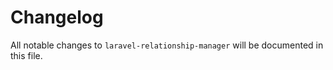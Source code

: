 # Changelog

All notable changes to `laravel-relationship-manager` 
will be documented in this file.
